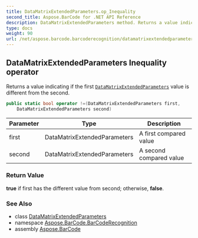 ```yaml
---
title: DataMatrixExtendedParameters.op_Inequality
second_title: Aspose.BarCode for .NET API Reference
description: DataMatrixExtendedParameters method. Returns a value indicating if the first DataMatrixExtendedParameters value is different from the second
type: docs
weight: 90
url: /net/aspose.barcode.barcoderecognition/datamatrixextendedparameters/op_inequality/
---
```

## DataMatrixExtendedParameters Inequality operator

Returns a value indicating if the first [`DataMatrixExtendedParameters`](../) value is different from the second.

```csharp
public static bool operator !=(DataMatrixExtendedParameters first, 
    DataMatrixExtendedParameters second)
```

| Parameter | Type | Description |
| --- | --- | --- |
| first | DataMatrixExtendedParameters | A first compared value |
| second | DataMatrixExtendedParameters | A second compared value |

### Return Value

**true** if first has the different value from second; otherwise, **false**.

### See Also

* class [DataMatrixExtendedParameters](../)
* namespace [Aspose.BarCode.BarCodeRecognition](../../datamatrixextendedparameters/)
* assembly [Aspose.BarCode](../../../)


